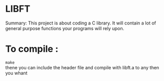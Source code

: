 # LIBFT

Summary:
This project is about coding a C library.
It will contain a lot of general purpose functions your programs will rely upon.

# To compile :
``` make ``` <br>
thene you can include the header file and compile with libft.a to any then you whant
